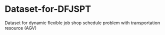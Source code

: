 # Dataset-for-DFJSPT
Dataset for dynamic flexible job shop schedule problem with transportation resource (AGV)
